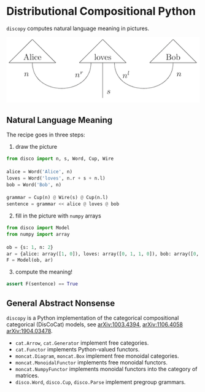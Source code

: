 # Distributional Compositional Python

`discopy` computes natural language meaning in pictures.

!["Alice loves Bob" in picture](figures/alice-loves-bob.png)

## Natural Language Meaning

The recipe goes in three steps:

1) draw the picture

```python
from disco import n, s, Word, Cup, Wire

alice = Word('Alice', n)
loves = Word('loves', n.r + s + n.l)
bob = Word('Bob', n)

grammar = Cup(n) @ Wire(s) @ Cup(n.l)
sentence = grammar << alice @ loves @ bob
```

2) fill in the picture with `numpy` arrays

```python
from disco import Model
from numpy import array

ob = {s: 1, n: 2}
ar = {alice: array([1, 0]), loves: array([0, 1, 1, 0]), bob: array([0, 1])}
F = Model(ob, ar)
```

3) compute the meaning!

```python
assert F(sentence) == True
```

## General Abstract Nonsense

`discopy` is a Python implementation of the categorical compositional categorical (DisCoCat) models, see [arXiv:1003.4394](https://arxiv.org/abs/1003.4394), [arXiv:1106.4058](https://arxiv.org/abs/1106.4058) [arXiv:1904.03478](https://arxiv.org/abs/1904.03478).

* `cat.Arrow`, `cat.Generator` implement free categories.
* `cat.Functor` implements Python-valued functors.
* `moncat.Diagram`, `moncat.Box` implement free monoidal categories.
* `moncat.MonoidalFunctor` implements free monoidal functors.
* `moncat.NumpyFunctor` implements monoidal functors into the category of matrices.
* `disco.Word`, `disco.Cup`, `disco.Parse` implement pregroup grammars.
